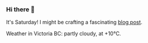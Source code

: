 ### Hi there :wave:

It's Saturday! I might be crafting a fascinating [blog post](https://benjaminwuethrich.dev).

Weather in Victoria BC: partly cloudy, at +10°C.
